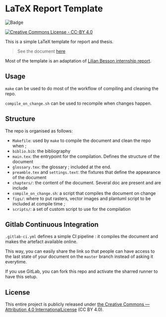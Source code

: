 # LaTeX Report Template

![Badge](https://gitlab.utc.fr/LaTeX-UTC/Templates/latex-thesis-template/badges/master/build.svg)


[![Creative Commons License - CC-BY
4.0](https://i.creativecommons.org/l/by/4.0/88x31.png)](http://creativecommons.org/licenses/by/4.0/)

This is a simple LaTeX template for report and thesis.

> See the document
[here](https://gitlab.utc.fr/LaTeX-UTC/Templates/latex-thesis-template/builds/artifacts/master/raw/main.pdf?job=building-latex)

Most of the template is an adaptation of [Lilian Besson internship
report](https://bitbucket.org/lbesson/internship-mva-2016/src/c35130e0f40e9787f8fd4dd333990642cd8875d7/README.md?at=master&fileviewer=file-view-default).

## Usage

`make` can be used to do most of the workflow of compiling and cleaning the
repo.

`compile_on_change.sh` can be used to recompile when changes happen.

## Structure

The repo is organised as follows:
 - `Makefile`: used by `make` to compile the document and clean the repo when ;
 - `biblio.bib`: the bibliography
 - `main.tex`: the entrypoint for the compilation. Defines the structure of the
     document
 - `glossary.tex`: the glossary ; included at the end.
 - `preamble.tex` and `settings.text`: the fixtures that define the appearance
     of the document
 - `chapters/`: the content of the document.  Several doc are present and are
     include
 - `compile_on_change.sh`: a script that compiles the document on change
 - `figs/`: where to put rasters, vector images and plantuml script to be
     included at compile time ;
 - `scripts/`: a set of custom script to use for the compilation

## Gitlab Continuous Integration

`.gitlab-ci.yml` defines a simple CI pipeline : it compiles the document and
makes the artefact available online.

This way, you can easily share the link so that people can have access to the
last state of your document on the `master` branch instead of asking it
everytime.

If you use GitLab, you can fork this repo and activate the sharred runner to
have this setup.

## License

This entire project is publicly released under [the Creative Commons
— Attribution 4.0
InternationalLicense](http://creativecommons.org/licenses/by/4.0/) (CC BY 4.0).

